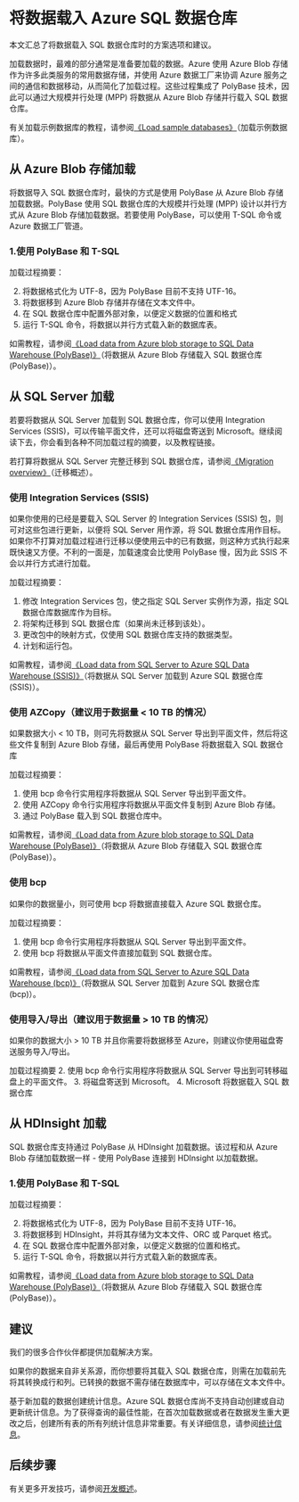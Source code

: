 <!-- Remove import/export, solution-partners -->
<properties
   pageTitle="将数据载入 Azure SQL 数据仓库 | Azure"
   description="了解将数据载入 SQL 数据仓库的常见方案。这些常见方案包括使用 PolyBase、Azure Blob 存储、平面文件以及磁盘寄送。也可使用第三方工具。"
   services="sql-data-warehouse"
   documentationCenter="NA"
   authors="lodipalm"
   manager="barbkess"
   editor=""/>

<tags
   ms.service="sql-data-warehouse"
   ms.devlang="NA"
   ms.topic="article"
   ms.tgt_pltfrm="NA"
   ms.workload="data-services"
   ms.date="07/12/2016"
   wacn.date="08/15/2016"
   ms.author="lodipalm;barbkess;sonyama"/>

# 将数据载入 Azure SQL 数据仓库

本文汇总了将数据载入 SQL 数据仓库时的方案选项和建议。

加载数据时，最难的部分通常是准备要加载的数据。Azure 使用 Azure Blob 存储作为许多此类服务的常用数据存储，并使用 Azure 数据工厂来协调 Azure 服务之间的通信和数据移动，从而简化了加载过程。这些过程集成了 PolyBase 技术，因此可以通过大规模并行处理 (MPP) 将数据从 Azure Blob 存储并行载入 SQL 数据仓库。

有关加载示例数据库的教程，请参阅[《Load sample databases》][]（加载示例数据库）。

## 从 Azure Blob 存储加载
将数据导入 SQL 数据仓库时，最快的方式是使用 PolyBase 从 Azure Blob 存储加载数据。PolyBase 使用 SQL 数据仓库的大规模并行处理 (MPP) 设计以并行方式从 Azure Blob 存储加载数据。若要使用 PolyBase，可以使用 T-SQL 命令或 Azure 数据工厂管道。

### 1\.使用 PolyBase 和 T-SQL

加载过程摘要：

2. 将数据格式化为 UTF-8，因为 PolyBase 目前不支持 UTF-16。
2. 将数据移到 Azure Blob 存储并存储在文本文件中。
3. 在 SQL 数据仓库中配置外部对象，以便定义数据的位置和格式
4. 运行 T-SQL 命令，将数据以并行方式载入新的数据库表。

<!-- 5. Schedule and run a loading job. --> 

如需教程，请参阅[《Load data from Azure blob storage to SQL Data Warehouse (PolyBase)》][]（将数据从 Azure Blob 存储载入 SQL 数据仓库 (PolyBase)）。

## 从 SQL Server 加载
若要将数据从 SQL Server 加载到 SQL 数据仓库，你可以使用 Integration Services (SSIS)，可以传输平面文件，还可以将磁盘寄送到 Microsoft。继续阅读下去，你会看到各种不同加载过程的摘要，以及教程链接。

若打算将数据从 SQL Server 完整迁移到 SQL 数据仓库，请参阅[《Migration overview》][]（迁移概述）。

### 使用 Integration Services (SSIS)
如果你使用的已经是要载入 SQL Server 的 Integration Services (SSIS) 包，则可对这些包进行更新，以便将 SQL Server 用作源，将 SQL 数据仓库用作目标。如果你不打算对加载过程进行迁移以便使用云中的已有数据，则这种方式执行起来既快速又方便。不利的一面是，加载速度会比使用 PolyBase 慢，因为此 SSIS 不会以并行方式进行加载。

加载过程摘要：

1. 修改 Integration Services 包，使之指定 SQL Server 实例作为源，指定 SQL 数据仓库数据库作为目标。
2. 将架构迁移到 SQL 数据仓库（如果尚未迁移到该处）。
3. 更改包中的映射方式，仅使用 SQL 数据仓库支持的数据类型。
3. 计划和运行包。

如需教程，请参阅[《Load data from SQL Server to Azure SQL Data Warehouse (SSIS)》][]（将数据从 SQL Server 加载到 Azure SQL 数据仓库 (SSIS)）。

### 使用 AZCopy（建议用于数据量 < 10 TB 的情况）
如果数据大小 < 10 TB，则可先将数据从 SQL Server 导出到平面文件，然后将这些文件复制到 Azure Blob 存储，最后再使用 PolyBase 将数据载入 SQL 数据仓库

加载过程摘要：

1. 使用 bcp 命令行实用程序将数据从 SQL Server 导出到平面文件。
2. 使用 AZCopy 命令行实用程序将数据从平面文件复制到 Azure Blob 存储。
3. 通过 PolyBase 载入到 SQL 数据仓库中。

如需教程，请参阅[《Load data from Azure blob storage to SQL Data Warehouse (PolyBase)》][]（将数据从 Azure Blob 存储载入 SQL 数据仓库 (PolyBase)）。

### 使用 bcp
如果你的数据量小，则可使用 bcp 将数据直接载入 Azure SQL 数据仓库。

加载过程摘要：
1. 使用 bcp 命令行实用程序将数据从 SQL Server 导出到平面文件。
2. 使用 bcp 将数据从平面文件直接加载到 SQL 数据仓库。

如需教程，请参阅[《Load data from SQL Server to Azure SQL Data Warehouse (bcp)》][]（将数据从 SQL Server 加载到 Azure SQL 数据仓库 (bcp)）。


### 使用导入/导出（建议用于数据量 > 10 TB 的情况）
如果你的数据大小 > 10 TB 并且你需要将数据移至 Azure，则建议你使用磁盘寄送服务导入/导出。

加载过程摘要
2. 使用 bcp 命令行实用程序将数据从 SQL Server 导出到可转移磁盘上的平面文件。
3. 将磁盘寄送到 Microsoft。
4. Microsoft 将数据载入 SQL 数据仓库

## 从 HDInsight 加载
SQL 数据仓库支持通过 PolyBase 从 HDInsight 加载数据。该过程和从 Azure Blob 存储加载数据一样 - 使用 PolyBase 连接到 HDInsight 以加载数据。

### 1\.使用 PolyBase 和 T-SQL

加载过程摘要：

2. 将数据格式化为 UTF-8，因为 PolyBase 目前不支持 UTF-16。
2. 将数据移到 HDInsight，并将其存储为文本文件、ORC 或 Parquet 格式。
3. 在 SQL 数据仓库中配置外部对象，以便定义数据的位置和格式。
4. 运行 T-SQL 命令，将数据以并行方式载入新的数据库表。

如需教程，请参阅[《Load data from Azure blob storage to SQL Data Warehouse (PolyBase)》][]（将数据从 Azure Blob 存储载入 SQL 数据仓库 (PolyBase)）。

## 建议

我们的很多合作伙伴都提供加载解决方案。

如果你的数据来自非关系源，而你想要将其载入 SQL 数据仓库，则需在加载前先将其转换成行和列。已转换的数据不需存储在数据库中，可以存储在文本文件中。

基于新加载的数据创建统计信息。Azure SQL 数据仓库尚不支持自动创建或自动更新统计信息。为了获得查询的最佳性能，在首次加载数据或者在数据发生重大更改之后，创建所有表的所有列统计信息非常重要。有关详细信息，请参阅[统计信息][]。


## 后续步骤
有关更多开发技巧，请参阅[开发概述][]。

<!--Image references-->

<!--Article references-->
[《Load data from Azure blob storage to SQL Data Warehouse (PolyBase)》]: /documentation/articles/sql-data-warehouse-load-from-azure-blob-storage-with-polybase/
[《Load data from Azure blob storage to SQL Data Warehouse (Azure Data Factory)》]: /documentation/articles/sql-data-warehouse-load-from-azure-blob-storage-with-data-factory/
[《Load data from SQL Server to Azure SQL Data Warehouse (SSIS)》]: /documentation/articles/sql-data-warehouse-load-from-sql-server-with-integration-services/
[《Load data from SQL Server to Azure SQL Data Warehouse (bcp)》]: /documentation/articles/sql-data-warehouse-load-from-sql-server-with-bcp/
[Load data from SQL Server to Azure SQL Data Warehouse (AZCopy)]: /documentation/articles/sql-data-warehouse-load-from-sql-server-with-azcopy/

[《Load sample databases》]: /documentation/articles/sql-data-warehouse-load-sample-databases/
[《Migration overview》]: /documentation/articles/sql-data-warehouse-overview-migrate/
[解决方案合作伙伴]: /documentation/articles/sql-data-warehouse-solution-partners/
[开发概述]: /documentation/articles/sql-data-warehouse-overview-develop/
[统计信息]: /documentation/articles/sql-data-warehouse-tables-statistics/

<!--MSDN references-->

<!--Other Web references-->
[导入/导出]: /documentation/articles/storage-import-export-service/

<!---HONumber=Mooncake_0808_2016-->